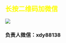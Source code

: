 <html>
 <head>
  <title> 小豆芽补习班 </title>
  <meta name="generator" content="editplus" />
  <meta name="author" content="" />
  <meta name="keywords" content="" />
  <meta name="description" content="" />
    <script type="application/javascript"/>
   alert("小豆芽补习班欢迎您的到来！")
</script>
   <style spry:test="css">
@keyframes myfirst{
    from{color:yellow;}	 
    to{color:blude;}
}   
h2 {
    animation: myfirst 4s infinite;	   
	   }

    
  </style>
 </head>

<body>
   <h2>长按二维码加微信</h2>
   <img src="file:///C|/Users/Jingle/Pictures/河北金振/tupian.jpg">

   <h3>负责人微信：xdy88138</h3>



</body>
</html>
